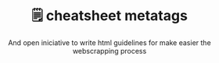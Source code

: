 <h1 align="center"> 🗒 cheatsheet metatags </h1>

<p align="center"> And open iniciative to write html guidelines for make easier the webscrapping process </p>